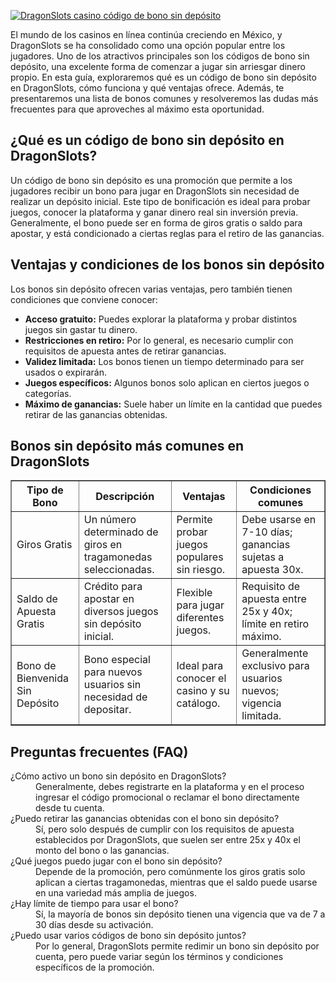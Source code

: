 [![DragonSlots casino código de bono sin depósito](https://123-caf.pages.dev/gitsignup.png)](https://vrmoo.ru/Bt82HjjY)

<p>El mundo de los casinos en línea continúa creciendo en México, y DragonSlots se ha consolidado como una opción popular entre los jugadores. Uno de los atractivos principales son los códigos de bono sin depósito, una excelente forma de comenzar a jugar sin arriesgar dinero propio. En esta guía, exploraremos qué es un código de bono sin depósito en DragonSlots, cómo funciona y qué ventajas ofrece. Además, te presentaremos una lista de bonos comunes y resolveremos las dudas más frecuentes para que aproveches al máximo esta oportunidad.</p>  <h2>¿Qué es un código de bono sin depósito en DragonSlots?</h2> <p>Un código de bono sin depósito es una promoción que permite a los jugadores recibir un bono para jugar en DragonSlots sin necesidad de realizar un depósito inicial. Este tipo de bonificación es ideal para probar juegos, conocer la plataforma y ganar dinero real sin inversión previa. Generalmente, el bono puede ser en forma de giros gratis o saldo para apostar, y está condicionado a ciertas reglas para el retiro de las ganancias.</p>  <h2>Ventajas y condiciones de los bonos sin depósito</h2> <p>Los bonos sin depósito ofrecen varias ventajas, pero también tienen condiciones que conviene conocer:</p> <ul>   <li><strong>Acceso gratuito:</strong> Puedes explorar la plataforma y probar distintos juegos sin gastar tu dinero.</li>   <li><strong>Restricciones en retiro:</strong> Por lo general, es necesario cumplir con requisitos de apuesta antes de retirar ganancias.</li>   <li><strong>Validez limitada:</strong> Los bonos tienen un tiempo determinado para ser usados o expirarán.</li>   <li><strong>Juegos específicos:</strong> Algunos bonos solo aplican en ciertos juegos o categorías.</li>   <li><strong>Máximo de ganancias:</strong> Suele haber un límite en la cantidad que puedes retirar de las ganancias obtenidas.</li> </ul>  <h2>Bonos sin depósito más comunes en DragonSlots</h2> <table border="1" cellpadding="8" cellspacing="0" style="border-collapse: collapse; width: 100%;">   <thead>     <tr>       <th>Tipo de Bono</th>       <th>Descripción</th>       <th>Ventajas</th>       <th>Condiciones comunes</th>     </tr>   </thead>   <tbody>     <tr>       <td>Giros Gratis</td>       <td>Un número determinado de giros en tragamonedas seleccionadas.</td>       <td>Permite probar juegos populares sin riesgo.</td>       <td>Debe usarse en 7-10 días; ganancias sujetas a apuesta 30x.</td>     </tr>     <tr>       <td>Saldo de Apuesta Gratis</td>       <td>Crédito para apostar en diversos juegos sin depósito inicial.</td>       <td>Flexible para jugar diferentes juegos.</td>       <td>Requisito de apuesta entre 25x y 40x; límite en retiro máximo.</td>     </tr>     <tr>       <td>Bono de Bienvenida Sin Depósito</td>       <td>Bono especial para nuevos usuarios sin necesidad de depositar.</td>       <td>Ideal para conocer el casino y su catálogo.</td>       <td>Generalmente exclusivo para usuarios nuevos; vigencia limitada.</td>     </tr>   </tbody> </table>  <h2>Preguntas frecuentes (FAQ)</h2> <dl>   <dt>¿Cómo activo un bono sin depósito en DragonSlots?</dt>   <dd>Generalmente, debes registrarte en la plataforma y en el proceso ingresar el código promocional o reclamar el bono directamente desde tu cuenta.</dd>    <dt>¿Puedo retirar las ganancias obtenidas con el bono sin depósito?</dt>   <dd>Sí, pero solo después de cumplir con los requisitos de apuesta establecidos por DragonSlots, que suelen ser entre 25x y 40x el monto del bono o las ganancias.</dd>    <dt>¿Qué juegos puedo jugar con el bono sin depósito?</dt>   <dd>Depende de la promoción, pero comúnmente los giros gratis solo aplican a ciertas tragamonedas, mientras que el saldo puede usarse en una variedad más amplia de juegos.</dd>    <dt>¿Hay límite de tiempo para usar el bono?</dt>   <dd>Sí, la mayoría de bonos sin depósito tienen una vigencia que va de 7 a 30 días desde su activación.</dd>    <dt>¿Puedo usar varios códigos de bono sin depósito juntos?</dt>   <dd>Por lo general, DragonSlots permite redimir un bono sin depósito por cuenta, pero puede variar según los términos y condiciones específicos de la promoción.</dd> </dl>